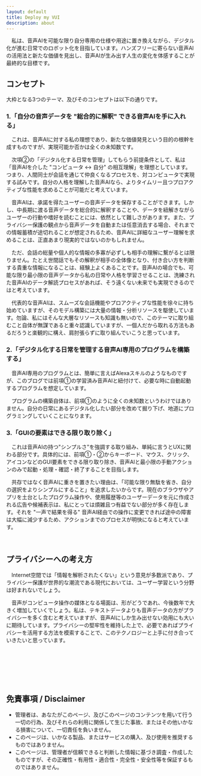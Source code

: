 ```yaml
---
layout: default
title: Deploy my VUI
description: about
---
```


　私は、音声AIを可能な限り自分専用の仕様や用途に置き換えながら、デジタル化が進む日常でのロボット化を目指しています。ハンズフリーに寄らない音声AIの活用法と新たな価値を見出し、音声AIが生み出す人生の変化を体感することが最終的な目標です。

## **コンセプト**

大枠となる3つのテーマ、及びそのコンセプトは以下の通りです。

### **1.「自分の音声データを "総合的に解釈" できる音声AIを手に入れる」**

　これは、音声AIに対する私の理想であり、新たな価値発見という目的の根幹を成すものですが、実現可能か否かは全くの未知数です。

　次項②の「デジタル化する日常を管理」してもらう前提条件として、私は「音声AIを介した "コンピュータ ↔︎ 自分" の相互理解」を理想としています。つまり、人間同士が会話を通じて仲良くなるプロセスを、対コンピュータで実現する試みです。自分の人格を理解した音声AIなら、よりタイムリー且つプロアクティブな性能を求めることが可能だと考えています。

　音声AIは、承諾を得たユーザーの音声データを保存することができます。しかし、中長期に渡る音声データを総合的に解釈することや、データを紐解きながらユーザーの行動や嗜好を読むことには、依然として難しさがあります。また、プライバシー保護の観点から音声データを自動または任意消去する場合、それまでの情報蓄積が途切れることが想定されるため、音声AIに詳細なユーザー理解を求めることは、正直あまり現実的ではないのかもしれません。

　ただ、会話の総量や個人的な情報の多寡が必ずしも相手の理解に繋がるとは限りません。たとえ世間話でもその解釈が相手の全体像となり、付き合い方を判断する貴重な情報になることは、経験上よくあることです。音声AIの場合でも、可能な限り最小限の音声データから私の日常や人格を学習させることは、洗練された音声AIのデータ解読プロセスがあれば、そう遠くない未来でも実現できるのではと考えています。

　代表的な音声AIは、スムーズな会話機能やプロアクティブな性能を徐々に持ち始めていますが、そのモデル構築には大量の情報・分析リソースを駆使しています。勿論、私にはそんな大層なリソースも知識も無いので、このテーマに取り組むこと自体が無謀であると重々認識していますが、一個人だから取れる方法もあるだろうと楽観的に構え、肩肘張らずに取り組んでいこうと思っています。

### **2.「デジタル化する日常を管理する音声AI専用のプログラムを構築する」**

　音声AI専用のプログラムとは、簡単に言えばAlexaスキルのようなものですが、このブログでは前項①の学習済み音声AIと紐付けて、必要な時に自動起動するプログラムを想定しています。

　プログラムの構築自体は、前項①のように全くの未知数というわけではありません。自分の日常にあるデジタル化したい部分を改めて掘り下げ、地道にプログラミングしていくことになります。

### **3.「GUIの要素はできる限り取り除く」**

　これは音声AIの持つ"シンプルさ"を強調する取り組み、単純に言うとUXに関わる部分です。具体的には、前項①・②からキーボード、マウス、クリック、アイコンなどのGUI要素をできる限り取り除き、音声AIと最小限の手動アクションのみで起動・処理・確認・終了することを目指します。

　共存ではなく音声AIに重きを置きたい理由は、「可能な限り無駄を省き、自分の選択をよりシンプルにすること」を追求したいからです。現在のブラウザやアプリを土台としたプログラム操作や、使用履歴等のユーザーデータを元に作成される広告や候補表示は、私にとっては煩雑且つ有益でない部分が多く存在します。それを "一声で結果を得る" 音声AI経由での操作に変更できれば途中の障害は大幅に減少するため、アクションまでのプロセスが明快になると考えています。

&emsp;

## **プライバシーへの考え方**

　Internet空間では「情報を解析されたくない」という意見が多数派であり、プライバシー保護が世界的な潮流である現代においては、ユーザー学習という分野は好まれないでしょう。

　音声がコンピュータ操作の媒体となる場面は、形がどうであれ、今後数年で大きく増加していくでしょう。私は、テキストデータよりも音声データの方がプライバシーを多く含むと考えていますが、音声AIにしか生み出せない効用にも大いに期待しています。プライバシーの堅牢性を維持した上で、必要であればプライバシーを活用する方法を模索することで、このテクノロジーと上手に付き合っていきたいと思っています。

　<!-- しかし、何事も「どこで線を引くか」が重要であると個人的には考えています。プライバシーに関して言えば、誰もが無用に晒したくないのは事実ですが、晒した分だけ何らかの効用が得られる場合もあるはずです。「どこまでなら許容できるのか」を各人が自己解釈した上で行動する姿勢が重要であり、ただ何もせず言われるがままに敬遠するだけでは。もしハッキング、情報流出、監視などのリスクまで想定するなら、Internet空間では音声AIに限らず何も使用するべきではありません。 -->

　<!-- また、このページに関するリポジトリは、全て個人的な用途のみに限定しています。そのため、扱うプライバシーは全て使用者個人のものであり、その責任や損失は全て使用者個人が負うものです。次項の免責事項にも、その旨を記載しています。 -->

　<!-- 次に、このプロジェクトを通じて音声AIのプライバシーに関する脅威や危険性が明らかになること、また音声データの使用に関して一石を投じるような結果が得られた場合、その内容掲載は非常に有意義なことだと考えています。ただ、"ユーザー学習"について考察するには、音声データ、及び処理するイベント数を徐々に増やしながらその性能について都度検証するため、具体的な成果を得るまでに膨大な時間が必要となります。 -->


## **免責事項 / Disclaimer**

- 管理者は、あなたがこのページ、及びこのページのコンテンツを用いて行う一切の行為、及びそれらの利用に関係して生じた事故、またはその他いかなる損害について、一切責任を負いません。
- このページは、いかなる製品、またはサービスの購入、及び使用を推奨するものではありません。
- このページは、管理者が信頼できると判断した情報に基づき調査・作成したものですが、その正確性・有用性・適合性・完全性・安全性等を保証するものではありません。
